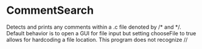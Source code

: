 # CommentSearch
Detects and prints any comments within a .c file denoted by /* and */. 
Default behavior is to open a GUI for file input but setting chooseFile 
to true allows for hardcoding a file location. This program does not recognize //
